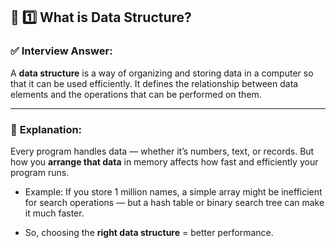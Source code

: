 
## 🧠 **1️⃣ What is Data Structure?**

### ✅ **Interview Answer:**

A **data structure** is a way of organizing and storing data in a computer so that it can be used efficiently. It defines the relationship between data elements and the operations that can be performed on them.

---

### 📘 **Explanation:**

Every program handles data — whether it’s numbers, text, or records. But how you **arrange that data** in memory affects how fast and efficiently your program runs.

- Example: If you store 1 million names, a simple array might be inefficient for search operations — but a hash table or binary search tree can make it much faster.
    
- So, choosing the **right data structure** = better performance.